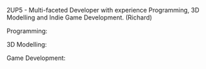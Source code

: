 2UP5 - Multi-faceted Developer with experience Programming, 3D Modelling and Indie Game Development.
(Richard)


Programming:

3D Modelling:

Game Development:
